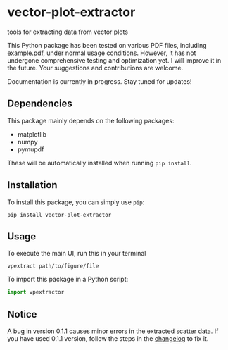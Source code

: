 # vector-plot-extractor
tools for extracting data from vector plots

This Python package has been tested on various PDF files, including [example.pdf](examples/example.pdf), under normal usage conditions. However, it has not undergone comprehensive testing and optimization yet. I will improve it in the future. Your suggestions and contributions are welcome.

Documentation is currently in progress. Stay tuned for updates!

## Dependencies
This package mainly depends on the following packages:
- matplotlib
- numpy
- pymupdf

These will be automatically installed when running `pip install`.

## Installation
To install this package, you can simply use `pip`:
```
pip install vector-plot-extractor
```

## Usage
To execute the main UI, run this in your terminal
```
vpextract path/to/figure/file
```
To import this package in a Python script:
```Python
import vpextractor
```

## Notice
A bug in version 0.1.1 causes minor errors in the extracted scatter data. If you have used 0.1.1 version, follow the steps in the [changelog](CHANGELOG.md) to fix it.
